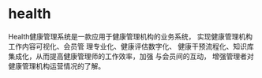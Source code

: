 # health
Health健康管理系统是一款应用于健康管理机构的业务系统，
实现健康管理机构工作内容可视化、会员管 理专业化、健康评估数字化、
健康干预流程化、知识库集成化，从而提高健康管理师的工作效率，加强 与会员间的互动，
增强管理者对健康管理机构运营情况的了解。

